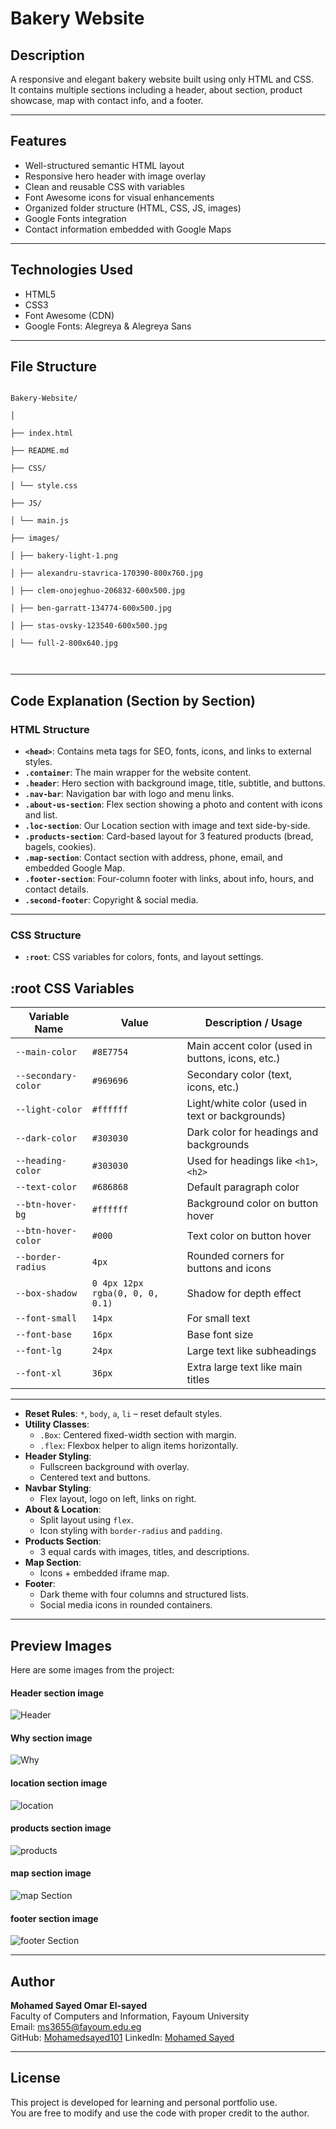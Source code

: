 # Bakery Website

## Description

A responsive and elegant bakery website built using only HTML and CSS.  
It contains multiple sections including a header, about section, product showcase, map with contact info, and a footer.

---

## Features

- Well-structured semantic HTML layout
- Responsive hero header with image overlay
- Clean and reusable CSS with variables
- Font Awesome icons for visual enhancements
- Organized folder structure (HTML, CSS, JS, images)
- Google Fonts integration
- Contact information embedded with Google Maps

---

## Technologies Used

- HTML5
- CSS3
- Font Awesome (CDN)
- Google Fonts: Alegreya & Alegreya Sans

---

## File Structure

```

Bakery-Website/

│

├── index.html

├── README.md

├── CSS/

│ └── style.css

├── JS/

│ └── main.js

├── images/

│ ├── bakery-light-1.png

│ ├── alexandru-stavrica-170390-800x760.jpg

│ ├── clem-onojeghuo-206832-600x500.jpg

│ ├── ben-garratt-134774-600x500.jpg

│ ├── stas-ovsky-123540-600x500.jpg

│ └── full-2-800x640.jpg



```

---

##  Code Explanation (Section by Section)

###  HTML Structure

- **`<head>`**: Contains meta tags for SEO, fonts, icons, and links to external styles.
- **`.container`**: The main wrapper for the website content.
- **`.header`**: Hero section with background image, title, subtitle, and buttons.
- **`.nav-bar`**: Navigation bar with logo and menu links.
- **`.about-us-section`**: Flex section showing a photo and content with icons and list.
- **`.loc-section`**: Our Location section with image and text side-by-side.
- **`.products-section`**: Card-based layout for 3 featured products (bread, bagels, cookies).
- **`.map-section`**: Contact section with address, phone, email, and embedded Google Map.
- **`.footer-section`**: Four-column footer with links, about info, hours, and contact details.
- **`.second-footer`**: Copyright & social media.

---

### CSS Structure

- **`:root`**: CSS variables for colors, fonts, and layout settings.

## :root CSS Variables

| Variable Name            | Value                                        | Description / Usage                                |
|--------------------------|----------------------------------------------|-----------------------------------------------------|
| `--main-color`           | `#8E7754`                                    | Main accent color (used in buttons, icons, etc.)   |
| `--secondary-color`      | `#969696`                                    | Secondary color (text, icons, etc.)                |
| `--light-color`          | `#ffffff`                                    | Light/white color (used in text or backgrounds)    |
| `--dark-color`           | `#303030`                                    | Dark color for headings and backgrounds            |
| `--heading-color`        | `#303030`                                    | Used for headings like `<h1>`, `<h2>`              |
| `--text-color`           | `#686868`                                    | Default paragraph color                            |
| `--btn-hover-bg`         | `#ffffff`                                    | Background color on button hover                   |
| `--btn-hover-color`      | `#000`                                       | Text color on button hover                         |
| `--border-radius`        | `4px`                                        | Rounded corners for buttons and icons              |
| `--box-shadow`           | `0 4px 12px rgba(0, 0, 0, 0.1)`              | Shadow for depth effect                            |
| `--font-small`           | `14px`                                       | For small text                                     |
| `--font-base`            | `16px`                                       | Base font size                                     |
| `--font-lg`              | `24px`                                       | Large text like subheadings                        |
| `--font-xl`              | `36px`                                       | Extra large text like main titles                  |

---
- **Reset Rules**: `*`, `body`, `a`, `li` – reset default styles.
- **Utility Classes**:
  - `.Box`: Centered fixed-width section with margin.
  - `.flex`: Flexbox helper to align items horizontally.
- **Header Styling**:
  - Fullscreen background with overlay.
  - Centered text and buttons.
- **Navbar Styling**:
  - Flex layout, logo on left, links on right.
- **About & Location**:
  - Split layout using `flex`.
  - Icon styling with `border-radius` and `padding`.
- **Products Section**:
  - 3 equal cards with images, titles, and descriptions.
- **Map Section**:
  - Icons + embedded iframe map.
- **Footer**:
  - Dark theme with four columns and structured lists.
  - Social media icons in rounded containers.

---
## Preview Images

Here are some images from the project:

#### Header section image
![Header](./images/header.png)

#### Why section image
![Why](./images/whoWe.png)

#### location section image
![location](./images/loc.png)

#### products section image
![products](./images/Pros.png)

#### map section image
![map Section](./images/map.png)

#### footer section image
![footer Section](./images/footer.png)


---

## Author

**Mohamed Sayed Omar El-sayed**  
Faculty of Computers and Information, Fayoum University  
Email: [ms3655@fayoum.edu.eg](mailto:ms3655@fayoum.edu.eg)  
GitHub: [Mohamedsayed101](https://github.com/Mohamedsayed101)
LinkedIn: [Mohamed Sayed ]([https://www.linkedin.com/in/mohamed-sayed-omar/](https://www.linkedin.com/in/mohamed-sayed-439a54347/))

---

## License

This project is developed for learning and personal portfolio use.  
You are free to modify and use the code with proper credit to the author.
